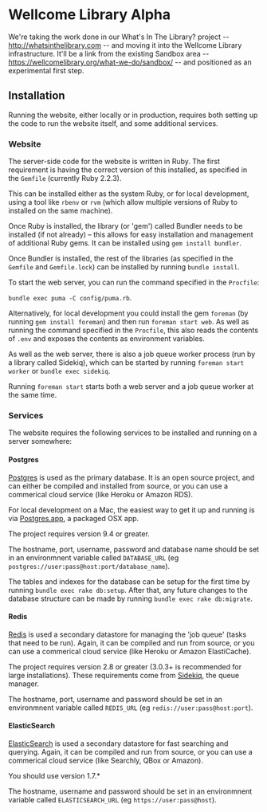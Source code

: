 # Wellcome Library Alpha

We're taking the work done in our What's In The Library? project -- http://whatsinthelibrary.com -- and moving it into the Wellcome Library infrastructure. It'll be a link from the existing Sandbox area -- https://wellcomelibrary.org/what-we-do/sandbox/ -- and positioned as an experimental first step.

## Installation

Running the website, either locally or in production, requires both setting up the code to run the website itself, and some additional services.

### Website

The server-side code for the website is written in Ruby. The first requirement is having the correct version of this installed, as specified in the `Gemfile` (currently Ruby 2.2.3).

This can be installed either as the system Ruby, or for local development, using a tool like `rbenv` or `rvm` (which allow multiple versions of Ruby to installed on the same machine).

Once Ruby is installed, the library (or 'gem') called Bundler needs to be installed (if not already) – this allows for easy installation and management of additional Ruby gems. It can be installed using `gem install bundler`.

Once Bundler is installed, the rest of the libraries (as specified in the `Gemfile` and `Gemfile.lock`) can be installed by running `bundle install`.

To start the web server, you can run the command specified in the `Procfile`:

`bundle exec puma -C config/puma.rb`.

Alternatively, for local development you could install the gem `foreman` (by running `gem install foreman`) and then run `foreman start web`. As well as running the command specified in the `Procfile`, this also reads the contents of `.env` and exposes the contents as environment variables.

As well as the web server, there is also a job queue worker process (run by a library called Sidekiq), which can be started by running `foreman start worker` or `bundle exec sidekiq`.

Running `foreman start` starts both a web server and a job queue worker at the same time.

### Services

The website requires the following services to be installed and running on a server somewhere:

#### Postgres

[Postgres](http://www.postgresql.org) is used as the primary database. It is an open source project, and can either be compiled and installed from source, or you can use a commerical cloud service (like Heroku or Amazon RDS).

For local development on a Mac, the easiest way to get it up and running is via [Postgres.app](http://postgresapp.com), a packaged OSX app.

The project requires version 9.4 or greater.

The hostname, port, username, password and database name should be set in an environmnent variable called `DATABASE_URL` (eg `postgres://user:pass@host:port/database_name`).

The tables and indexes for the database can be setup for the first time by running `bundle exec rake db:setup`. After that, any future changes to the database structure can be made by running `bundle exec rake db:migrate`.

#### Redis

[Redis](http://redis.io) is used a secondary datastore for managing the 'job queue' (tasks that need to be run). Again, it can be compiled and run from source, or you can use a commerical cloud service (like Heroku or Amazon ElastiCache).

The project requires version 2.8 or greater (3.0.3+ is recommended for large installations). These requirements come from [Sidekiq](https://github.com/mperham/sidekiq), the queue manager.

The hostname, port, username and password should be set in an environmnent variable called `REDIS_URL` (eg `redis://user:pass@host:port`).

#### ElasticSearch

[ElasticSearch](https://www.elastic.co) is used a secondary datastore for fast searching and querying.  Again, it can be compiled and run from source, or you can use a commerical cloud service (like Searchly, QBox or Amazon).

You should use version 1.7.*

The hostname, username and password should be set in an environmnent variable called `ELASTICSEARCH_URL` (eg `https://user:pass@host`).
